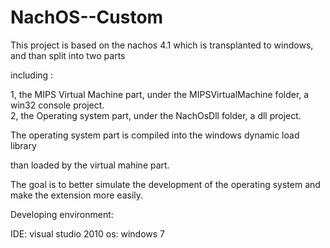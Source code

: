 NachOS--Custom
==============

This project is based on the nachos 4.1 which is transplanted to windows, and than split into two parts 

including :

1, the MIPS Virtual Machine part, under the MIPSVirtualMachine folder, a win32 console project.                                                 
2, the Operating system part, under the NachOsDll folder, a dll project.


The operating system part is compiled into the windows dynamic load library 

than loaded by the virtual mahine part.


The goal is to better simulate the development of the operating system and make the extension more easily.


Developing environment:  

IDE: visual studio 2010
os:  windows 7
